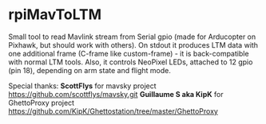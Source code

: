 # rpiMavToLTM

Small tool to read Mavlink stream from Serial gpio (made for Arducopter on Pixhawk, but should work with others). On stdout it produces LTM data with one additional frame (C-frame like custom-frame) - it is back-compatible with normal LTM tools. Also, it controls NeoPixel LEDs, attached to 12 gpio (pin 18), depending on arm state and flight mode.

Special thanks:
<b>ScottFlys</b> for mavsky project https://github.com/scottflys/mavsky.git
<b>Guillaume S aka KipK</b> for GhettoProxy project</b> https://github.com/KipK/Ghettostation/tree/master/GhettoProxy
